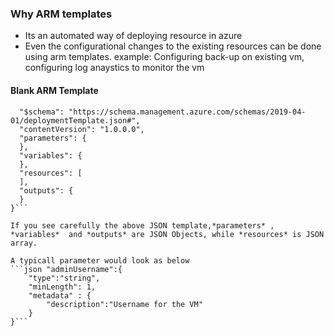### Why ARM templates
- Its an automated way of deploying resource in azure
- Even the configurational changes to the existing resources can be done using arm templates. example: Configuring back-up on existing vm, configuring log anaystics to monitor the vm


#### Blank ARM Template
```json{
  "$schema": "https://schema.management.azure.com/schemas/2019-04-01/deploymentTemplate.json#",
  "contentVersion": "1.0.0.0",
  "parameters": {
  },
  "variables": {
  },
  "resources": [
  ],
  "outputs": {
  }
}```

If you see carefully the above JSON template,*parameters* , *variables*  and *outputs* are JSON Objects, while *resources* is JSON array.

A typicall parameter would look as below
```json "adminUsername":{
    "type":"string",
    "minLength": 1,
    "metadata" : {
        "description":"Username for the VM"
    }
}```